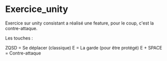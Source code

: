 # Exercice_unity
 Exercice sur unity consistant a réalisé une feature, pour le coup, c'est la contre-attaque.
 
 Les touches :
 
 ZQSD = Se déplacer (classique)
 E = La garde (pour être protégé)
 E + SPACE = Contre-attaque
